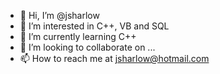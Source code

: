 - 👋 Hi, I’m @jsharlow
- 👀 I’m interested in C++, VB and SQL
- 🌱 I’m currently learning C++
- 💞️ I’m looking to collaborate on ...
- 📫 How to reach me at jsharlow@hotmail.com

<!---
jsharlow/jsharlow is a ✨ special ✨ repository because its `README.md` (this file) appears on your GitHub profile.
You can click the Preview link to take a look at your changes.
--->
